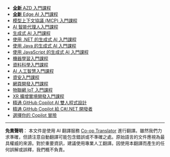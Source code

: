 <!--
CO_OP_TRANSLATOR_METADATA:
{
  "original_hash": "1ca17f25db3762aab74c3543070fcfc0",
  "translation_date": "2025-10-22T12:35:29+00:00",
  "source_file": "src/co_op_translator/templates/other_courses.md",
  "language_code": "mo"
}
-->
<!-- CO-OP TRANSLATOR OTHER COURSES START -->
- [**全新** AZD 入門課程](https://github.com/microsoft/AZD-for-beginners?WT.mc_id=academic-105485-koreyst)
- [**全新** Edge AI 入門課程](https://github.com/microsoft/edgeai-for-beginners?WT.mc_id=academic-105485-koreyst)
- [模型上下文協議 (MCP) 入門課程](https://github.com/microsoft/mcp-for-beginners?WT.mc_id=academic-105485-koreyst)
- [AI 智能代理人入門課程](https://github.com/microsoft/ai-agents-for-beginners?WT.mc_id=academic-105485-koreyst)
- [生成式 AI 入門課程](https://github.com/microsoft/generative-ai-for-beginners?WT.mc_id=academic-105485-koreyst)
- [使用 .NET 的生成式 AI 入門課程](https://github.com/microsoft/Generative-AI-for-beginners-dotnet?WT.mc_id=academic-105485-koreyst)
- [使用 Java 的生成式 AI 入門課程](https://github.com/microsoft/generative-ai-for-beginners-java?WT.mc_id=academic-105485-koreyst)
- [使用 JavaScript 的生成式 AI 入門課程](https://github.com/microsoft/generative-ai-with-javascript?WT.mc_id=academic-105485-koreyst)
- [機器學習入門課程](https://akams/ml-beginners?WT.mc_id=academic-105485-koreyst)
- [資料科學入門課程](https://aka.ms/datascience-beginners?WT.mc_id=academic-105485-koreyst)
- [AI 人工智慧入門課程](https://aka.ms/ai-beginners?WT.mc_id=academic-105485-koreyst)
- [資安入門課程](https://github.com/microsoft/Security-101?WT.mc_id=academic-96948-sayoung)
- [網頁開發入門課程](https://aka.ms/webdev-beginners?WT.mc_id=academic-105485-koreyst)
- [物聯網 IoT 入門課程](https://aka.ms/iot-beginners?WT.mc_id=academic-105485-koreyst)
- [XR 擴增實境開發入門課程](https://github.com/microsoft/xr-development-for-beginners?WT.mc_id=academic-105485-koreyst)
- [精通 GitHub Copilot AI 雙人程式設計](https://aka.ms/GitHubCopilotAI?WT.mc_id=academic-105485-koreyst)
- [精通 GitHub Copilot 給 C#/.NET 開發者](https://github.com/microsoft/mastering-github-copilot-for-dotnet-csharp-developers?WT.mc_id=academic-105485-koreyst)
- [選擇你的 Copilot 冒險](https://github.com/microsoft/CopilotAdventures?WT.mc_id=academic-105485-koreyst)
<!-- CO-OP TRANSLATOR OTHER COURSES END -->

---

**免責聲明**：
本文件是使用 AI 翻譯服務 [Co-op Translator](https://github.com/Azure/co-op-translator) 進行翻譯。雖然我們力求準確，但請注意自動翻譯可能包含錯誤或不準確之處。原始語言的文件應視為最具權威的來源。對於重要資訊，建議使用專業人工翻譯。因使用本翻譯而產生的任何誤解或誤釋，我們概不負責。